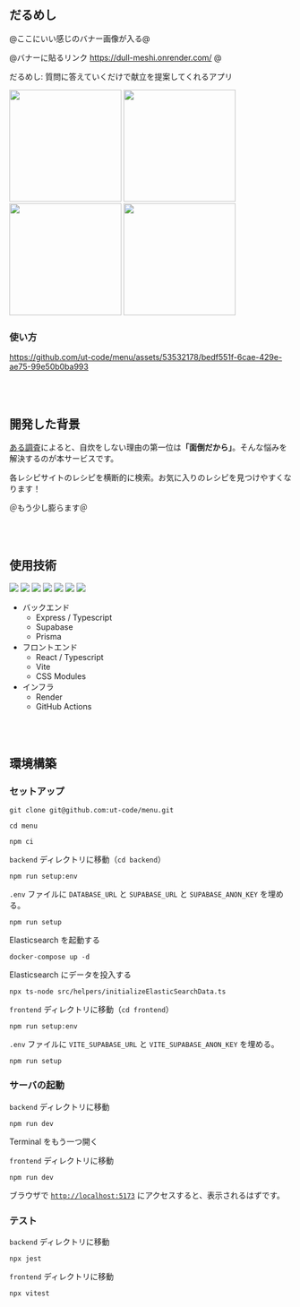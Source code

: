 ## だるめし

@ここにいい感じのバナー画像が入る@

@バナーに貼るリンク https://dull-meshi.onrender.com/ @

だるめし: 質問に答えていくだけで献立を提案してくれるアプリ

<p>
  <img src="https://github.com/ut-code/menu/assets/53532178/0f5152a2-5d85-4261-90f0-855e14ed86f5" width="200" />
  <img src="https://github.com/ut-code/menu/assets/53532178/dc74d07f-2b19-4330-87ca-2a412caa9c92" width="200" />
  <img src="https://github.com/ut-code/menu/assets/53532178/55f08e78-d5a7-4048-9963-ad730e658e04" width="200" />
  <img src="https://github.com/ut-code/menu/assets/53532178/6eb799e5-3f34-451a-99b5-2319db85fed2" width="200" />
</p>

### 使い方

https://github.com/ut-code/menu/assets/53532178/bedf551f-6cae-429e-ae75-99e50b0ba993

<br></br>

## 開発した背景

[ある調査](https://news.mynavi.jp/article/20220407-2315146/)によると、自炊をしない理由の第一位は<b>「面倒だから」</b>。そんな悩みを解決するのが本サービスです。

各レシピサイトのレシピを横断的に検索。お気に入りのレシピを見つけやすくなります！

＠もう少し膨らます＠

<br></br>

## 使用技術

<p style="display: inline">
  <img src="https://img.shields.io/badge/-React-000000.svg?logo=react&style=for-the-badge">
  <img src="https://img.shields.io/badge/-Vite-000000.svg?logo=vite&style=for-the-badge">
  <img src="https://img.shields.io/badge/-Express-000000.svg?logo=express&style=for-the-badge">
  <img src="https://img.shields.io/badge/-Supabase-000000.svg?logo=supabase&style=for-the-badge">
  <img src="https://img.shields.io/badge/-Prisma-000000.svg?logo=prisma&style=for-the-badge">
  <img src="https://img.shields.io/badge/-Typescript-000000.svg?logo=Typescript&style=for-the-badge">
  <img src="https://img.shields.io/badge/-Node.js-000000.svg?logo=node.js&style=for-the-badge">
</p>

- バックエンド
  - Express / Typescript
  - Supabase
  - Prisma
- フロントエンド
  - React / Typescript
  - Vite
  - CSS Modules
- インフラ
  - Render
  - GitHub Actions

<br></br>

## 環境構築

### セットアップ

```shell
git clone git@github.com:ut-code/menu.git
```

```shell
cd menu
```

```shell
npm ci
```

`backend` ディレクトリに移動（`cd backend`）

```shell
npm run setup:env
```

`.env` ファイルに `DATABASE_URL` と `SUPABASE_URL` と `SUPABASE_ANON_KEY` を埋める。

```shell
npm run setup
```

Elasticsearch を起動する

```shell
docker-compose up -d
```

Elasticsearch にデータを投入する

```shell
npx ts-node src/helpers/initializeElasticSearchData.ts
```

`frontend` ディレクトリに移動（`cd frontend`）

```shell
npm run setup:env
```

`.env` ファイルに `VITE_SUPABASE_URL` と `VITE_SUPABASE_ANON_KEY` を埋める。

```shell
npm run setup
```

### サーバの起動

`backend` ディレクトリに移動

```shell
npm run dev
```

Terminal をもう一つ開く

`frontend` ディレクトリに移動

```shell
npm run dev
```

ブラウザで [`http://localhost:5173`](http://localhost:5173) にアクセスすると、表示されるはずです。

### テスト

`backend` ディレクトリに移動

```shell
npx jest
```

`frontend` ディレクトリに移動

```shell
npx vitest
```
